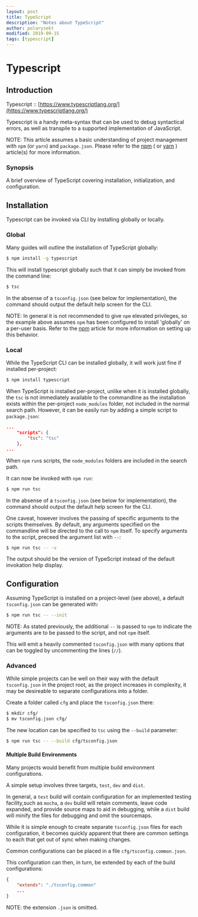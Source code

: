 ```yaml
---
layout: post
title: TypeScript
description: "Notes about TypeScript"
author: polarysekt
modified: 2019-09-15
tags: [typescript]
---
```


# Typescript

## Introduction

Typescript :: [https://www.typescriptlang.org/](https://www.typescriptlang.org/)

Typescript is a handy meta-syntax that can be used to debug syntactical errors, as well as transpile to a supported implementation of JavaScript.

NOTE: This article assumes a basic understanding of project management with `npm` (or `yarn`) and `package.json`. Please refer to the [npm](npm) ( or [yarn](yarn) ) article(s) for more information.

### Synopsis

A brief overview of TypeScript covering installation, initialization, and configuration.

## Installation

Typescript can be invoked via CLI by installing globally or locally.

### Global

Many guides will outline the installation of TypeScript globally:

```sh
$ npm install -g typescript
```
This will install typescript globally such that it can simply be invoked from the command line:

```sh
$ tsc
```
In the absense of a `tsconfig.json` (see below for implementation), the command should output the default help screen for the CLI.

NOTE: In general it is not recommended to give `npm` elevated privileges, so the example above assumes `npm` has been configured to install 'globally' on a per-user basis. Refer to the [npm](npm) article for more information on setting up this behavior.

### Local

While the TypeScript CLI can be installed globally, it will work just fine if installed
per-project:

```sh
$ npm install typescript
```

When TypeScript is installed per-project, unlike when it is installed globally, the `tsc` is not immediately available to the commandline as the installation exists within the per-project `node_modules` folder, not included in the normal search path. However, it can be easily run by adding a simple script to `package.json`:

```json
...
    "scripts": {
        "tsc": "tsc"
    },
...
```

When `npm` `run`s scripts, the `node_modules` folders are included in the search path.

It can now be invoked with `npm run`:

```sh
$ npm run tsc
```

In the absense of a `tsconfig.json` (see below for implementation), the command should output the default help screen for the CLI.

One caveat, however involves the passing of specific arguments to the scripts themselves. By default, any arguments specified on the commandline will be directed to the call to `npm` itself. To specify arguments to the script, preceed the argument list with `--`:

```sh
$ npm run tsc -- -v
```

The output should be the version of TypeScript instead of the default invokation help display.

## Configuration

Assuming TypeScript is installed on a project-level (see above), a default `tsconfig.json` can be generated with:

```sh
$ npm run tsc -- --init
```

NOTE: As stated previously, the additional `--` is passed to `npm` to indicate the arguments are to be passed to the script, and not `npm` itself.

This will emit a heavily commented `tsconfig.json` with many options that can be
toggled by uncommenting the lines (`//`).

### Advanced

While simple projects can be well on their way with the default `tsconfig.json`
in the project root, as the project increases in complexity, it may be desireable
to separate configurations into a folder.

Create a folder called `cfg` and place the `tsconfig.json` there:

```sh
$ mkdir cfg/
$ mv tsconfig.json cfg/
```

The new location can be specified to `tsc` using the `--build` parameter:

```sh
$ npm run tsc -- --build cfg/tsconfig.json
```

#### Multiple Build Environments

Many projects would benefit from multiple build environment configurations.

A simple setup involves three targets, `test`, `dev` and `dist`.

In general, a `test` build will contain configuration for an implemented testing facility,such as `mocha`, a `dev` build will retain comments, leave code expanded, and provide source maps to aid in debugging, while a `dist` build will minify the files for debugging and omit the sourcemaps.

While it is simple enough to create separate `tsconfig.json` files for each
configuration, it becomes quickly apparent that there are common settings to each
that get out of sync when making changes.

Common configurations can be placed in a file `cfg/tsconfig.common.json`.

This configuration can then, in turn, be extended by each of the build configurations:

```json
{
    "extends": "./tsconfig.common"
    ...
}
```

NOTE: the extension `.json` is omitted.

